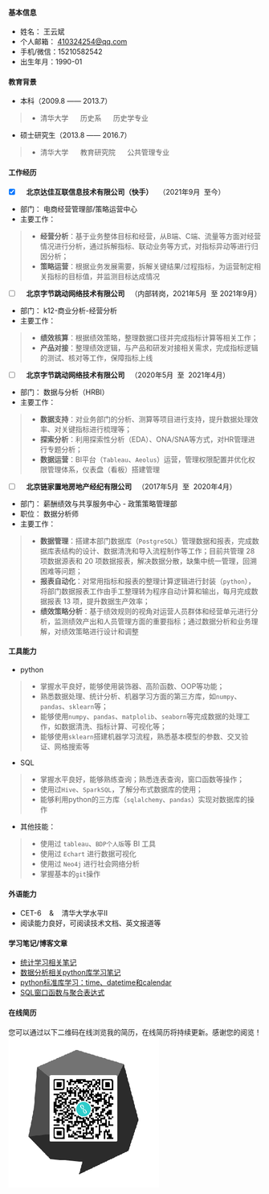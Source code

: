 #### 基本信息
* 姓名： 王云斌
* 个人邮箱： 410324254@qq.com
* 手机/微信：15210582542
* 出生年月：1990-01

#### 教育背景
* 本科（2009.8 —— 2013.7）
> * 清华大学  &nbsp;&nbsp;&nbsp;&nbsp; 历史系  &nbsp;&nbsp;&nbsp;&nbsp; 历史学专业
* 硕士研究生（2013.8 —— 2016.7）
> * 清华大学  &nbsp;&nbsp;&nbsp;&nbsp;  教育研究院   &nbsp;&nbsp;&nbsp;&nbsp; 公共管理专业


#### 工作经历
- [x] &nbsp;&nbsp; **北京达佳互联信息技术有限公司（快手）** &nbsp;&nbsp;（2021年9月&nbsp;&nbsp;至今）
- 部门： 电商经营管理部/策略运营中心
- 主要工作：
> * **经营分析**：基于业务整体目标和经营，从B端、C端、流量等方面对经营情况进行分析，通过拆解指标、联动业务等方式，对指标异动等进行归因分析；
> * **策略运营**：根据业务发展需要，拆解关键结果/过程指标，为运营制定相关指标的目标值，并监测目标达成情况

- [ ] &nbsp;&nbsp; **北京字节跳动网络技术有限公司** &nbsp;&nbsp;（内部转岗，2021年5月&nbsp;&nbsp;至 2021年9月）
- 部门： k12-商业分析-经营分析
- 主要工作：
> * **绩效核算**：根据绩效策略，整理数据口径并完成指标计算等相关工作；
> * **产品对接**：整理绩效逻辑，与产品和研发对接相关需求，完成指标逻辑的测试、核对等工作，保障指标上线

- [ ] &nbsp;&nbsp; **北京字节跳动网络技术有限公司** &nbsp;&nbsp;（2020年5月&nbsp;&nbsp;至&nbsp;&nbsp;2021年4月）
- 部门： 数据与分析（HRBI）
- 主要工作：
> * **数据支持**：对业务部门的分析、测算等项目进行支持，提升数据处理效率、对关键指标进行梳理等；
> * **探索分析**：利用探索性分析（EDA）、ONA/SNA等方式，对HR管理进行专题分析；
> * **数据运营**：BI平台（`Tableau`、`Aeolus`）运营，管理权限配置并优化权限管理体系，仪表盘（看板）搭建管理

- [ ] &nbsp;&nbsp; **北京链家置地房地产经纪有限公司** &nbsp;&nbsp;（2017年5月&nbsp;&nbsp;至&nbsp;&nbsp;2020年4月）
- 部门： 薪酬绩效与共享服务中心 - 政策策略管理部
- 职位： 数据分析师
- 主要工作：
> * **数据管理**：搭建本部门数据库（`PostgreSQL`）管理数据和报表，完成数据库表结构的设计、数据清洗和导入流程制作等工作；目前共管理 28 项数据源表和 20 项数据报表，解决数据分散，缺集中统一管理，回溯困难等问题；
> * **报表自动化**：对常用指标和报表的整理计算逻辑进行封装（`python`），将部门数据报表工作由手工整理转为程序自动计算和输出，每月完成数据报表 13 项，提升数据生产效率；
> * **绩效策略分析**：基于绩效规则的视角对运营人员群体和经营单元进行分析，监测绩效产出和人员管理方面的重要指标；通过数据分析和业务理解，对绩效策略进行设计和调整


#### 工具能力
* python
> * 掌握水平良好，能够使用装饰器、高阶函数、OOP等功能；
> * 熟悉数据处理、统计分析、机器学习方面的第三方库，如`numpy`、`pandas`、`sklearn`等；
> * 能够使用`numpy`、`pandas`、`matplolib`、`seaborn`等完成数据的处理工作，如数据清洗、指标计算、可视化等；
> * 能够使用`sklearn`搭建机器学习流程，熟悉基本模型的参数、交叉验证、网格搜索等


* SQL
> * 掌握水平良好，能够熟练查询；熟悉连表查询，窗口函数等操作；
> * 使用过`Hive`、`SparkSQL`，了解分布式数据库的使用；
> * 能够利用python的三方库（`sqlalchemy`、`pandas`）实现对数据库的操作

* 其他技能：
> * 使用过 `tableau`、`BDP个人版`等 BI 工具
> * 使用过 `Echart` 进行数据可视化
> * 使用过 `Neo4j` 进行社会网络分析
> * 掌握基本的`git`操作

#### 外语能力
* CET-6 &nbsp;&nbsp; & &nbsp;&nbsp; 清华大学水平Ⅱ
* 阅读能力良好，可阅读技术文档、英文报道等

#### 学习笔记/博客文章
* [统计学习相关笔记](https://github.com/Bingtuu/statistical_learning_notes)
* [数据分析相关python库学习笔记]()
* [python标准库学习：time、datetime和calendar](https://blog.csdn.net/github_37999869/article/details/100696453)
* [SQL窗口函数与聚合表达式](https://blog.csdn.net/github_37999869/article/details/104672292)




#### 在线简历
您可以通过以下二维码在线浏览我的简历，在线简历将持续更新。感谢您的阅览！
![resume_QR](/github简历二维码.png)
